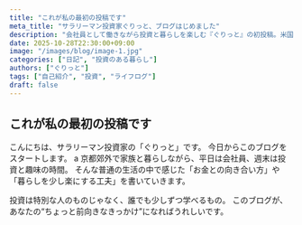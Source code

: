 ```yaml
---
title: "これが私の最初の投稿です"
meta_title: "サラリーマン投資家ぐりっと、ブログはじめました"
description: "会社員として働きながら投資と暮らしを楽しむ『ぐりっと』の初投稿。米国株や資産形成のリアル、そして“ちょっと楽しく生きる”ための考え方を発信していきます。"
date: 2025-10-28T22:30:00+09:00
image: "/images/blog/image-1.jpg"
categories: ["日記", "投資のある暮らし"]
authors: ["ぐりっと"]
tags: ["自己紹介", "投資", "ライフログ"]
draft: false
---
```


## これが私の最初の投稿です

こんにちは、サラリーマン投資家の「ぐりっと」です。
今日からこのブログをスタートします。
a
京都郊外で家族と暮らしながら、平日は会社員、週末は投資と趣味の時間。
そんな普通の生活の中で感じた「お金との向き合い方」や「暮らしを少し楽にする工夫」を書いていきます。

投資は特別な人のものじゃなく、誰でも少しずつ学べるもの。
このブログが、あなたの“ちょっと前向きなきっかけ”になればうれしいです。